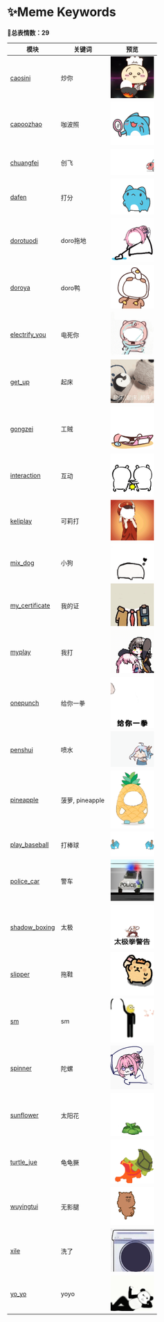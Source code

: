 # ✨Meme Keywords

**🎈总表情数：29**

| 模块 | 关键词 | 预览 |
|------|--------|------|
| [caosini](../memes/caosini) | 炒你 | <img src="../memes/caosini/images/0.png" width="100"> |
| [capoozhao](../memes/capoozhao) | 咖波照 | <img src="../memes/capoozhao/images/0.png" width="100"> |
| [chuangfei](../memes/chuangfei) | 创飞 | <img src="../memes/chuangfei/images/0.png" width="100"> |
| [dafen](../memes/dafen) | 打分 | <img src="../memes/dafen/images/0.png" width="100"> |
| [dorotuodi](../memes/dorotuodi) | doro拖地 | <img src="../memes/dorotuodi/images/0.png" width="100"> |
| [doroya](../memes/doroya) | doro鸭 | <img src="../memes/doroya/images/0.png" width="100"> |
| [electrify_you](../memes/electrify_you) | 电死你 | <img src="../memes/electrify_you/images/0.png" width="100"> |
| [get_up](../memes/get_up) | 起床 | <img src="../memes/get_up/images/0.png" width="100"> |
| [gongzei](../memes/gongzei) | 工贼 | <img src="../memes/gongzei/images/0.png" width="100"> |
| [interaction](../memes/interaction) | 互动 | <img src="../memes/interaction/images/0.png" width="100"> |
| [keliplay](../memes/keliplay) | 可莉打 | <img src="../memes/keliplay/images/0.png" width="100"> |
| [mix_dog](../memes/mix_dog) | 小狗 | <img src="../memes/mix_dog/images/0.png" width="100"> |
| [my_certificate](../memes/my_certificate) | 我的证 | <img src="../memes/my_certificate/images/niuma.png" width="100"> |
| [myplay](../memes/myplay) | 我打 | <img src="../memes/myplay/images/0.png" width="100"> |
| [onepunch](../memes/onepunch) | 给你一拳 | <img src="../memes/onepunch/images/0.png" width="100"> |
| [penshui](../memes/penshui) | 喷水 | <img src="../memes/penshui/images/0.png" width="100"> |
| [pineapple](../memes/pineapple) | 菠萝, pineapple | <img src="../memes/pineapple/images/0.png" width="100"> |
| [play_baseball](../memes/play_baseball) | 打棒球 | <img src="../memes/play_baseball/images/0.png" width="100"> |
| [police_car](../memes/police_car) | 警车 | <img src="../memes/police_car/images/0.png" width="100"> |
| [shadow_boxing](../memes/shadow_boxing) | 太极 | <img src="../memes/shadow_boxing/images/0.png" width="100"> |
| [slipper](../memes/slipper) | 拖鞋 | <img src="../memes/slipper/images/0.png" width="100"> |
| [sm](../memes/sm) | sm | <img src="../memes/sm/images/0.png" width="100"> |
| [spinner](../memes/spinner) | 陀螺 | <img src="../memes/spinner/images/0.png" width="100"> |
| [sunflower](../memes/sunflower) | 太阳花 | <img src="../memes/sunflower/images/0.png" width="100"> |
| [turtle_jue](../memes/turtle_jue) | 龟龟撅 | <img src="../memes/turtle_jue/images/0.png" width="100"> |
| [wuyingtui](../memes/wuyingtui) | 无影腿 | <img src="../memes/wuyingtui/images/0.png" width="100"> |
| [xile](../memes/xile) | 洗了 | <img src="../memes/xile/images/xiyiji.png" width="100"> |
| [yo_yo](../memes/yo_yo) | yoyo | <img src="../memes/yo_yo/images/0.png" width="100"> |